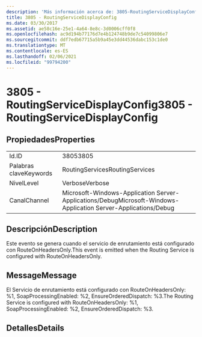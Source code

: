 ```yaml
---
description: 'Más información acerca de: 3805-RoutingServiceDisplayConfig'
title: 3805 - RoutingServiceDisplayConfig
ms.date: 03/30/2017
ms.assetid: ae58c16e-25e1-4a64-8e8c-3d0006cff0f8
ms.openlocfilehash: ac9d194b77176d7e4b124748b9de7c54099806e7
ms.sourcegitcommit: ddf7edb67715a5b9a45e3dd44536dabc153c1de0
ms.translationtype: MT
ms.contentlocale: es-ES
ms.lasthandoff: 02/06/2021
ms.locfileid: "99794200"
---
```

# <a name="3805---routingservicedisplayconfig"></a><span data-ttu-id="fd48e-103">3805 - RoutingServiceDisplayConfig</span><span class="sxs-lookup"><span data-stu-id="fd48e-103">3805 - RoutingServiceDisplayConfig</span></span>

## <a name="properties"></a><span data-ttu-id="fd48e-104">Propiedades</span><span class="sxs-lookup"><span data-stu-id="fd48e-104">Properties</span></span>  
  
|||  
|-|-|  
|<span data-ttu-id="fd48e-105">Id.</span><span class="sxs-lookup"><span data-stu-id="fd48e-105">ID</span></span>|<span data-ttu-id="fd48e-106">3805</span><span class="sxs-lookup"><span data-stu-id="fd48e-106">3805</span></span>|  
|<span data-ttu-id="fd48e-107">Palabras clave</span><span class="sxs-lookup"><span data-stu-id="fd48e-107">Keywords</span></span>|<span data-ttu-id="fd48e-108">RoutingServices</span><span class="sxs-lookup"><span data-stu-id="fd48e-108">RoutingServices</span></span>|  
|<span data-ttu-id="fd48e-109">Nivel</span><span class="sxs-lookup"><span data-stu-id="fd48e-109">Level</span></span>|<span data-ttu-id="fd48e-110">Verbose</span><span class="sxs-lookup"><span data-stu-id="fd48e-110">Verbose</span></span>|  
|<span data-ttu-id="fd48e-111">Canal</span><span class="sxs-lookup"><span data-stu-id="fd48e-111">Channel</span></span>|<span data-ttu-id="fd48e-112">Microsoft-Windows-Application Server-Applications/Debug</span><span class="sxs-lookup"><span data-stu-id="fd48e-112">Microsoft-Windows-Application Server-Applications/Debug</span></span>|  
  
## <a name="description"></a><span data-ttu-id="fd48e-113">Descripción</span><span class="sxs-lookup"><span data-stu-id="fd48e-113">Description</span></span>  

 <span data-ttu-id="fd48e-114">Este evento se genera cuando el servicio de enrutamiento está configurado con RouteOnHeadersOnly.</span><span class="sxs-lookup"><span data-stu-id="fd48e-114">This event is emitted when the Routing Service is configured with RouteOnHeadersOnly.</span></span>  
  
## <a name="message"></a><span data-ttu-id="fd48e-115">Message</span><span class="sxs-lookup"><span data-stu-id="fd48e-115">Message</span></span>  

 <span data-ttu-id="fd48e-116">El Servicio de enrutamiento está configurado con RouteOnHeadersOnly: %1, SoapProcessingEnabled: %2, EnsureOrderedDispatch: %3.</span><span class="sxs-lookup"><span data-stu-id="fd48e-116">The Routing Service is configured with RouteOnHeadersOnly: %1, SoapProcessingEnabled: %2, EnsureOrderedDispatch: %3.</span></span>  
  
## <a name="details"></a><span data-ttu-id="fd48e-117">Detalles</span><span class="sxs-lookup"><span data-stu-id="fd48e-117">Details</span></span>
